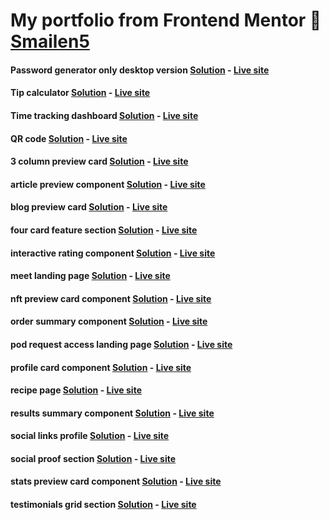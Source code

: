 
# My portfolio from Frontend Mentor 🚀 [Smailen5](https://www.frontendmentor.io/profile/Smailen5)


#### Password generator only desktop version [Solution](https://github.com/Smailen5/Frontend-Mentor-Challenge/tree/main/password-generator-app) - [Live site](https://smailen5.github.io/Frontend-Mentor-Challenge/password-generator-app/)

#### Tip calculator [Solution](https://github.com/Smailen5/Frontend-Mentor-Challenge/tree/main/tip-calculator-app-main) - [Live site](https://smailen5.github.io/Frontend-Mentor-Challenge/tip-calculator-app-main/)

#### Time tracking dashboard [Solution](https://github.com/Smailen5/Frontend-Mentor-Challenge/tree/main/time-tracking-dashboard-main-main) - [Live site](https://smailen5.github.io/Frontend-Mentor-Challenge/time-tracking-dashboard-main-main/)

#### QR code [Solution](https://github.com/Smailen5/Frontend-Mentor-Challenge/tree/main/qr-code-component-main-main) - [Live site](https://smailen5.github.io/Frontend-Mentor-Challenge/qr-code-component-main-main/)

#### 3 column preview card [Solution](https://github.com/Smailen5/Frontend-Mentor-Challenge/tree/main/3-column-preview-card-component-main-main) - [Live site](https://smailen5.github.io/Frontend-Mentor-Challenge/3-column-preview-card-component-main-main/)

#### article preview component [Solution](https://github.com/Smailen5/Frontend-Mentor-Challenge/tree/main/article-preview-component-master-main) - [Live site](https://smailen5.github.io/Frontend-Mentor-Challenge/article-preview-component-master-main/)

<!-- Controlla bene questo, sembra non rispettare il design -->
#### blog preview card [Solution](https://github.com/Smailen5/Frontend-Mentor-Challenge/tree/main/blog-preview-card-main-main) - [Live site](https://smailen5.github.io/Frontend-Mentor-Challenge/blog-preview-card-main-main/)

#### four card feature section [Solution](https://github.com/Smailen5/Frontend-Mentor-Challenge/tree/main/four-card-feature-section-master-main) - [Live site](https://smailen5.github.io/Frontend-Mentor-Challenge/four-card-feature-section-master-main/)

#### interactive rating component [Solution](https://github.com/Smailen5/Frontend-Mentor-Challenge/tree/main/interactive-rating-component-main-main) - [Live site](https://smailen5.github.io/Frontend-Mentor-Challenge/interactive-rating-component-main-main/)

#### meet landing page [Solution](https://github.com/Smailen5/Frontend-Mentor-Challenge/tree/main/meet-landing-page-main) - [Live site](https://smailen5.github.io/Frontend-Mentor-Challenge/meet-landing-page-main/)

<!-- Il design sembra rotto in desktop ultra wide controlla bene -->
<!-- #### newsletter sign up with success message [Solution](https://github.com/Smailen5/Frontend-Mentor-Challenge/tree/main/newsletter-sign-up-with-success-message-main-main) - [Live site](https://smailen5.github.io/Frontend-Mentor-Challenge/newsletter-sign-up-with-success-message-main-main/) -->

#### nft preview card component [Solution](https://github.com/Smailen5/Frontend-Mentor-Challenge/tree/main/nft-preview-card-component-main-main) - [Live site](https://smailen5.github.io/Frontend-Mentor-Challenge/nft-preview-card-component-main-main/)

#### order summary component [Solution](https://github.com/Smailen5/Frontend-Mentor-Challenge/tree/main/order-summary-component-main-main) - [Live site](https://smailen5.github.io/Frontend-Mentor-Challenge/order-summary-component-main-main/)

#### pod request access landing page [Solution](https://github.com/Smailen5/Frontend-Mentor-Challenge/tree/main/pod-request-access-landing-page-main) - [Live site](https://smailen5.github.io/Frontend-Mentor-Challenge/pod-request-access-landing-page-main/)

<!-- design rotto in modalita desktop controlla -->
<!-- #### product preview card component [Solution](https://github.com/Smailen5/Frontend-Mentor-Challenge/tree/main/product-preview-card-component-main-main) - [Live site](https://smailen5.github.io/Frontend-Mentor-Challenge/product-preview-card-component-main-main/) -->

<!-- sembra non essere posizionato correttamente al centro -->
#### profile card component [Solution](https://github.com/Smailen5/Frontend-Mentor-Challenge/tree/main/profile-card-component-main-main) - [Live site](https://smailen5.github.io/Frontend-Mentor-Challenge/profile-card-component-main-main/)

#### recipe page [Solution](https://github.com/Smailen5/Frontend-Mentor-Challenge/tree/main/recipe-page-main-main) - [Live site](https://smailen5.github.io/Frontend-Mentor-Challenge/recipe-page-main-main/)

#### results summary component [Solution](https://github.com/Smailen5/Frontend-Mentor-Challenge/tree/main/results-summary-component-main-main) - [Live site](https://smailen5.github.io/Frontend-Mentor-Challenge/results-summary-component-main-main/)

#### social links profile [Solution](https://github.com/Smailen5/Frontend-Mentor-Challenge/tree/main/social-links-profile-main-main) - [Live site](https://smailen5.github.io/Frontend-Mentor-Challenge/social-links-profile-main-main/)

#### social proof section [Solution](https://github.com/Smailen5/Frontend-Mentor-Challenge/tree/main/social-proof-section-master-main) - [Live site](https://smailen5.github.io/Frontend-Mentor-Challenge/social-proof-section-master-main/)

#### stats preview card component [Solution](https://github.com/Smailen5/Frontend-Mentor-Challenge/tree/main/stats-preview-card-component-main-main) - [Live site](https://smailen5.github.io/Frontend-Mentor-Challenge/stats-preview-card-component-main-main/)

#### testimonials grid section [Solution](https://github.com/Smailen5/Frontend-Mentor-Challenge/tree/main/testimonials-grid-section-main-main) - [Live site](https://smailen5.github.io/Frontend-Mentor-Challenge/testimonials-grid-section-main-main/)

<!-- #### workit landing page [Solution](https://github.com/Smailen5/Frontend-Mentor-Challenge/tree/main/workit-landing-page-main) - [Live site](https://smailen5.github.io/Frontend-Mentor-Challenge/workit-landing-page-main/) -->
